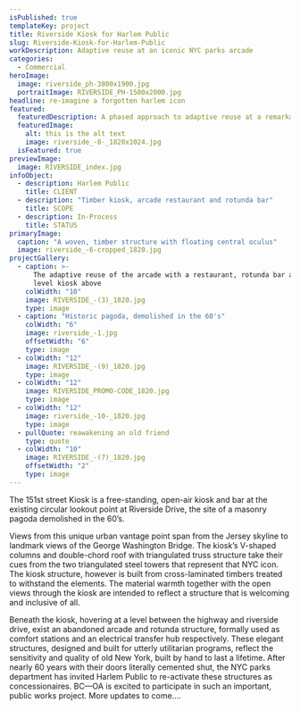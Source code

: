 ```yaml
---
isPublished: true
templateKey: project
title: Riverside Kiosk for Harlem Public
slug: Riverside-Kiosk-for-Harlem-Public
workDescription: Adaptive reuse at an iconic NYC parks arcade
categories:
  - Commercial
heroImage:
  image: riverside_ph-3800x1900.jpg
  portraitImage: RIVERSIDE_PH-1500x2000.jpg
headline: re-imagine a forgotten harlem icon
featured:
  featuredDescription: A phased approach to adaptive reuse at a remarkable NYC iconic structure
  featuredImage:
    alt: this is the alt text
    image: riverside_-8-_1820x1024.jpg
  isFeatured: true
previewImage:
  image: RIVERSIDE_index.jpg
infoObject:
  - description: Harlem Public
    title: CLIENT
  - description: "Timber kiosk, arcade restaurant and rotunda bar"
    title: SCOPE
  - description: In-Process
    title: STATUS
primaryImage:
  caption: "A woven, timber structure with floating central oculus"
  image: riverside_-6-cropped_1820.jpg
projectGallery:
  - caption: >-
      The adaptive reuse of the arcade with a restaurant, rotunda bar and street
      level kiosk above
    colWidth: "10"
    image: RIVERSIDE_-(3)_1820.jpg
    type: image
  - caption: "Historic pagoda, demolished in the 60's"
    colWidth: "6"
    image: riverside_-1.jpg
    offsetWidth: "6"
    type: image
  - colWidth: "12"
    image: RIVERSIDE_-(9)_1820.jpg
    type: image
  - colWidth: "12"
    image: RIVERSIDE_PROMO-CODE_1820.jpg
    type: image
  - colWidth: "12"
    image: riverside_-10-_1820.jpg
    type: image
  - pullQuote: reawakening an old friend
    type: quote
  - colWidth: "10"
    image: RIVERSIDE_-(7)_1820.jpg
    offsetWidth: "2"
    type: image
---
```


The 151st street Kiosk is a free-standing, open-air kiosk and
bar at the existing circular lookout point at Riverside Drive,
the site of a masonry pagoda demolished in the 60’s.

Views from this unique urban vantage point span from the
Jersey skyline to landmark views of the George Washington
Bridge. The kiosk’s V-shaped columns and double-chord roof
with triangulated truss structure take their cues from the two
triangulated steel towers that represent that NYC icon.
The kiosk structure, however is built from cross-laminated
timbers treated to withstand the elements. The material
warmth together with the open views through the kiosk are
intended to reflect a structure that is welcoming and inclusive
of all.

Beneath the kiosk, hovering at a level between the highway and riverside drive, exist an abandoned arcade and rotunda structure, formally used as comfort stations and an electrical transfer hub respectively. These elegant structures, designed and built for utterly utilitarian programs, reflect the sensitivity and quality of old New York, built by hand to last a lifetime. After nearly 60 years with their doors literally cemented shut, the NYC parks department has invited Harlem Public to re-activate these structures as concessionaires. BC—OA is excited to participate in such an important, public works project. More updates to come....

